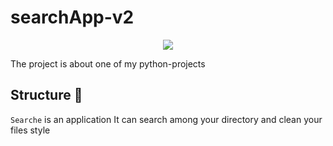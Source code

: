 # searchApp-v2

<p align="center">
  <img src="https://miro.medium.com/max/1200/1*Z6yFlnqeyqNRxnhtFQk65w.png" />
</p>

The project is about one of my python-projects

## Structure 🌠

`Searche` is an application
It can search among your directory and clean your files style

